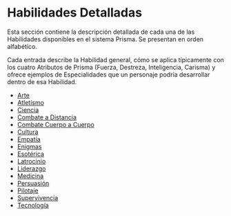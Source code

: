 # Habilidades Detalladas

Esta sección contiene la descripción detallada de cada una de las Habilidades disponibles en el sistema Prisma. Se presentan en orden alfabético.

Cada entrada describe la Habilidad general, cómo se aplica típicamente con los cuatro Atributos de Prisma (Fuerza, Destreza, Inteligencia, Carisma) y ofrece ejemplos de Especialidades que un personaje podría desarrollar dentro de esa Habilidad.

*   [Arte](./02.5.2.01_Habilidad_Arte.md)
*   [Atletismo](./02.5.2.02_Habilidad_Atletismo.md)
*   [Ciencia](./02.5.2.03_Habilidad_Ciencia.md)
*   [Combate a Distancia](./02.5.2.04_Habilidad_Combate_a_Distancia.md)
*   [Combate Cuerpo a Cuerpo](./02.5.2.05_Habilidad_Combate_Cuerpo_a_Cuerpo.md)
*   [Cultura](./02.5.2.06_Habilidad_Cultura.md)
*   [Empatía](./02.5.2.07_Habilidad_Empatia.md)
*   [Enigmas](./02.5.2.08_Habilidad_Enigmas.md)
*   [Esotérica](./02.5.2.09_Habilidad_Esoterica.md)
*   [Latrocinio](./02.5.2.10_Habilidad_Latrocinio.md)
*   [Liderazgo](./02.5.2.11_Habilidad_Liderazgo.md)
*   [Medicina](./02.5.2.12_Habilidad_Medicina.md)
*   [Persuasión](./02.5.2.13_Habilidad_Persuasion.md)
*   [Pilotaje](./02.5.2.14_Habilidad_Pilotaje.md)
*   [Supervivencia](./02.5.2.15_Habilidad_Supervivencia.md)
*   [Tecnología](./02.5.2.16_Habilidad_Tecnologia.md)
